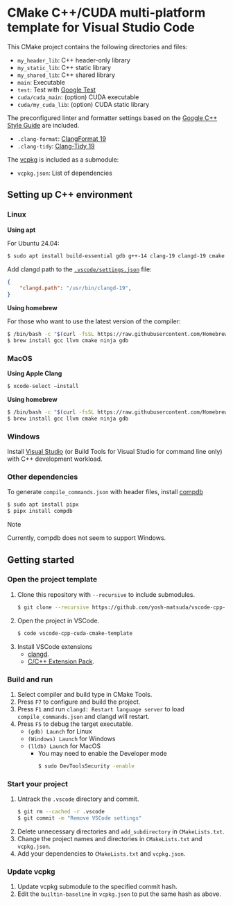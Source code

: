# CMake C++/CUDA multi-platform template for Visual Studio Code

This CMake project contains the following directories and files:

*   `my_header_lib`: C++ header-only library
*   `my_static_lib`: C++ static library
*   `my_shared_lib`: C++ shared library
*   `main`: Executable
*   `test`: Test with [Google Test](https://github.com/google/googletest)
*   `cuda/cuda_main`: (option) CUDA executable
*   `cuda/my_cuda_lib`: (option) CUDA static library

The preconfigured linter and formatter settings based on the [Google C++ Style Guide](https://google.github.io/styleguide/cppguide.html) are included.

*   `.clang-format`: [ClangFormat 19](https://clang.llvm.org/docs/ClangFormat.html)
*   `.clang-tidy`: [Clang-Tidy 19](https://clang.llvm.org/extra/clang-tidy/)

The [vcpkg](https://github.com/microsoft/vcpkg) is included as a submodule:

*   `vcpkg.json`: List of dependencies

## Setting up C++ environment

### Linux

**Using apt**

For Ubuntu 24.04:

```bash
$ sudo apt install build-essential gdb g++-14 clang-19 clangd-19 cmake ninja-build pkg-config
```

Add clangd path to the [`.vscode/settings.json`](.vscode/settings.json) file:

```json
{
    "clangd.path": "/usr/bin/clangd-19",
}
```

**Using homebrew**

For those who want to use the latest version of the compiler:

```bash
$ /bin/bash -c "$(curl -fsSL https://raw.githubusercontent.com/Homebrew/install/HEAD/install.sh)"
$ brew install gcc llvm cmake ninja gdb
```

### MacOS

**Using Apple Clang**

```bash
$ xcode-select –install
```

**Using homebrew**

```bash
$ /bin/bash -c "$(curl -fsSL https://raw.githubusercontent.com/Homebrew/install/HEAD/install.sh)"
$ brew install gcc llvm cmake ninja gdb
```

### Windows

Install [Visual Studio](https://visualstudio.microsoft.com/) (or Build Tools for Visual Studio for command line only) with C++ development workload.

### Other dependencies

To generate `compile_commands.json` with header files, install [compdb](https://github.com/Sarcasm/compdb)

```bash
$ sudo apt install pipx
$ pipx install compdb
```

> [!NOTE]
> Currently, compdb does not seem to support Windows.

## Getting started

### Open the project template

1.  Clone this repository with `--recursive` to include submodules.  
    ```bash
    $ git clone --recursive https://github.com/yosh-matsuda/vscode-cpp-cuda-cmake-template.git
    ```
1.  Open the project in VSCode.  
    ```bash
    $ code vscode-cpp-cuda-cmake-template
    ```
1.  Install VSCode extensions
    *   [clangd](https://marketplace.visualstudio.com/items?itemName=llvm-vs-code-extensions.vscode-clangd).
    *   [C/C++ Extension Pack](https://marketplace.visualstudio.com/items?itemName=ms-vscode.cpptools-extension-pack).

### Build and run

1.  Select compiler and build type in CMake Tools.
1.  Press `F7` to configure and build the project.
1.  Press `F1` and run `clangd: Restart language server` to load `compile_commands.json` and clangd will restart.
1.  Press `F5` to debug the target executable.
    *   `(gdb) Launch` for Linux
    *   `(Windows) Launch` for Windows
    *   `(lldb) Launch` for MacOS
        *   You may need to enable the Developer mode  
            ```bash
            $ sudo DevToolsSecurity -enable
            ```

### Start your project

1.  Untrack the `.vscode` directory and commit.  
    ```bash
    $ git rm --cached -r .vscode
    $ git commit -m "Remove VSCode settings"
    ```
1.  Delete unnecessary directories and `add_subdirectory` in `CMakeLists.txt`.
1.  Change the project names and directories in `CMakeLists.txt` and `vcpkg.json`.
1.  Add your dependencies to `CMakeLists.txt` and `vcpkg.json`.

### Update vcpkg

1.  Update vcpkg submodule to the specified commit hash.
1.  Edit the `builtin-baseline` in `vcpkg.json` to put the same hash as above.
